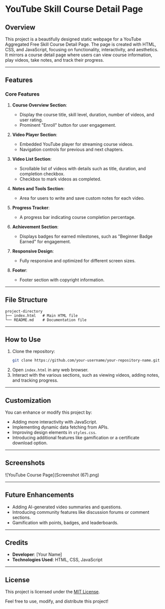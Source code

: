 # YouTube Skill Course Detail Page

## Overview
This project is a beautifully designed static webpage for a YouTube Aggregated Free Skill Course Detail Page. The page is created with HTML, CSS, and JavaScript, focusing on functionality, interactivity, and aesthetics. It mirrors a course detail page where users can view course information, play videos, take notes, and track their progress.

---

## Features
### Core Features
1. **Course Overview Section**:
   - Display the course title, skill level, duration, number of videos, and user rating.
   - Prominent "Enroll" button for user engagement.

2. **Video Player Section**:
   - Embedded YouTube player for streaming course videos.
   - Navigation controls for previous and next chapters.

3. **Video List Section**:
   - Scrollable list of videos with details such as title, duration, and completion checkbox.
   - Checkbox to mark videos as completed.

4. **Notes and Tools Section**:
   - Area for users to write and save custom notes for each video.

5. **Progress Tracker**:
   - A progress bar indicating course completion percentage.

6. **Achievement Section**:
   - Displays badges for earned milestones, such as "Beginner Badge Earned" for engagement.

7. **Responsive Design**:
   - Fully responsive and optimized for different screen sizes.

8. **Footer**:
   - Footer section with copyright information.

---

## File Structure
```
project-directory
├── index.html   # Main HTML file
└── README.md    # Documentation file
```

---

## How to Use
1. Clone the repository:
   ```bash
   git clone https://github.com/your-username/your-repository-name.git
   ```
2. Open `index.html` in any web browser.
3. Interact with the various sections, such as viewing videos, adding notes, and tracking progress.

---

## Customization
You can enhance or modify this project by:
- Adding more interactivity with JavaScript.
- Implementing dynamic data fetching from APIs.
- Improving design elements in `styles.css`.
- Introducing additional features like gamification or a certificate download option.

---

## Screenshots
![YouTube Course Page](Screenshot (67).png)

---

## Future Enhancements
- Adding AI-generated video summaries and questions.
- Introducing community features like discussion forums or comment sections.
- Gamification with points, badges, and leaderboards.

---

## Credits
- **Developer**: [Your Name]
- **Technologies Used**: HTML, CSS, JavaScript

---

## License
This project is licensed under the [MIT License](LICENSE).

Feel free to use, modify, and distribute this project!

